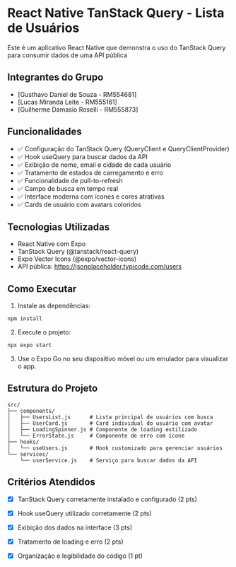 # React Native TanStack Query - Lista de Usuários

Este é um aplicativo React Native que demonstra o uso do TanStack Query para consumir dados de uma API pública 

## Integrantes do Grupo

- [Gusthavo Daniel de Souza - RM554681]
- [Lucas Miranda Leite - RM555161]
- [Guilherme Damasio Roselli - RM555873]

## Funcionalidades

- ✅ Configuração do TanStack Query (QueryClient e QueryClientProvider)
- ✅ Hook useQuery para buscar dados da API
- ✅ Exibição de nome, email e cidade de cada usuário
- ✅ Tratamento de estados de carregamento e erro
- ✅ Funcionalidade de pull-to-refresh
- ✅ Campo de busca em tempo real
- ✅ Interface moderna com ícones e cores atrativas
- ✅ Cards de usuário com avatars coloridos

## Tecnologias Utilizadas

- React Native com Expo
- TanStack Query (@tanstack/react-query)
- Expo Vector Icons (@expo/vector-icons)
- API pública: https://jsonplaceholder.typicode.com/users

## Como Executar

1. Instale as dependências:
```bash
npm install
```

2. Execute o projeto:
```bash
npx expo start
```

3. Use o Expo Go no seu dispositivo móvel ou um emulador para visualizar o app.

## Estrutura do Projeto

```
src/
├── components/
│   ├── UsersList.js      # Lista principal de usuários com busca
│   ├── UserCard.js       # Card individual do usuário com avatar
│   ├── LoadingSpinner.js # Componente de loading estilizado
│   └── ErrorState.js     # Componente de erro com ícone
├── hooks/
│   └── useUsers.js       # Hook customizado para gerenciar usuários
└── services/
    └── userService.js    # Serviço para buscar dados da API
```

## Critérios Atendidos

- [x] TanStack Query corretamente instalado e configurado (2 pts)
- [x] Hook useQuery utilizado corretamente (2 pts)
- [x] Exibição dos dados na interface (3 pts)
- [x] Tratamento de loading e erro (2 pts)
- [x] Organização e legibilidade do código (1 pt)


